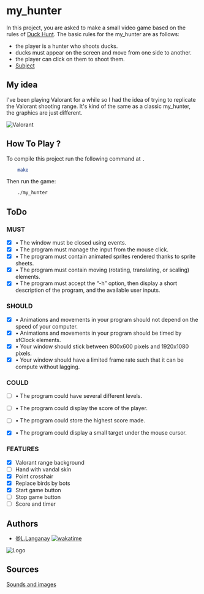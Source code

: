 # my_hunter

In this project, you are asked to make a small video game based on the rules of [Duck Hunt](https://en.wikipedia.org/wiki/Duck_Hunt).
The basic rules for the my_hunter are as follows:

- the player is a hunter who shoots ducks.
- ducks must appear on the screen and move from one side to another.
- the player can click on them to shoot them.
- [Subject](https://intra.epitech.eu/module/2022/B-MUL-100/REN-1-1/acti-558342/project/file/B-MUL-100_my_hunter.pdf)

## My idea

I've been playing Valorant for a while so I had the idea of trying to replicate the Valorant shooting range.
It's kind of the same as a classic my_hunter, the graphics are just different.

![Valorant](https://i.ytimg.com/vi/pc0Ft07JgkU/maxresdefault.jpg)

## How To Play ?

To compile this project run the following command at `.`

```bash
    make
```

Then run the game:

```bash
    ./my_hunter
```

## ToDo

### MUST
- [x] • The window must be closed using events.
- [x] • The program must manage the input from the mouse click.
- [x] • The program must contain animated sprites rendered thanks to sprite sheets.
- [x] • The program must contain moving (rotating, translating, or scaling) elements.
- [x] • The program must accept the “-h” option, then display a short description of the program, and the available user inputs.

### SHOULD
- [x] • Animations and movements in your program should not depend on the speed of your computer.
- [x] • Animations and movements in your program should be timed by sfClock elements.
- [x] • Your window should stick between 800x600 pixels and 1920x1080 pixels.
- [x] • Your window should have a limited frame rate such that it can be compute without lagging.

### COULD
- [ ] • The program could have several different levels.
- [ ] • The program could display the score of the player.
- [ ] • The program could store the highest score made.
- [x] • The program could display a small target under the mouse cursor.


### FEATURES
- [x] Valorant range background
- [ ] Hand with vandal skin
- [x] Point crosshair
- [x] Replace birds by bots
- [x] Start game button
- [ ] Stop game button
- [ ] Score and timer

## Authors

- [@L.Langanay](https://github.com/LouisLanganay) [![wakatime](https://wakatime.com/badge/user/3372edb3-08ff-4829-807b-29bbe42cf52b/project/f9448a35-7a09-4582-84a9-027129a94295.svg)](https://wakatime.com/badge/user/3372edb3-08ff-4829-807b-29bbe42cf52b/project/f9448a35-7a09-4582-84a9-027129a94295)

![Logo](https://newsroom.ionis-group.com/wp-content/uploads/2021/10/EPITECH-TECHNOLOGY-QUADRI-2021.png)

## Sources

[Sounds and images](https://playvalorant.com)
